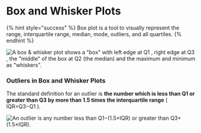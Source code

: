 # Box and Whisker Plots

{% hint style="success" %}
Box plot is a tool to visually represent the range, interquartile range, median, mode, outliers, and all quartiles.
{% endhint %}

![A box & whisker plot shows a "box" with left edge at Q1 , right edge at Q3 , the "middle" of the box at Q2 (the median) and the maximum and minimum as "whiskers".](../.gitbook/assets/screen-shot-2020-01-23-at-12.17.17-pm.png)

### Outliers in Box and Whisker Plots

The standard definition for an outlier is **the number which is less than Q1 or greater than Q3 by more than 1.5 times the interquartile range** ( IQR=Q3−Q1 ).

![An outlier is any number less than Q1−(1.5×IQR) or greater than Q3+(1.5×IQR).](../.gitbook/assets/screen-shot-2020-01-23-at-12.19.27-pm.png)
